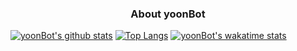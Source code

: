 ### <center> About yoonBot

[![yoonBot's github stats](https://github-readme-stats.vercel.app/api?username=yoonBot&show_icons=true&theme=radical)](https://github.com/yoonBot/github-readme-stats)
[![Top Langs](https://github-readme-stats.vercel.app/api/top-langs/?username=yoonBot)](https://github.com/yoonBot/github-readme-stats)
[![yoonBot's wakatime stats](https://github-readme-stats.vercel.app/api/wakatime?username=yoonBot)](https://github.com/yoonBot/github-readme-stats)
